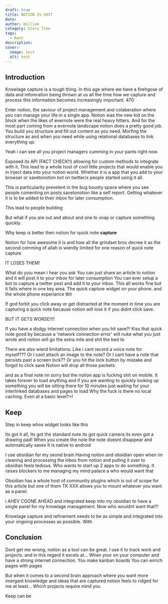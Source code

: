 ```yaml
---
draft: true
title: NOTION IS SHIT
date: 
author: William
category: Story Time
tags:
  - Rant
description: 
cover:
  image: test
  alt: test
---
```


## Introduction

Knowlage capture is a tough thing. In this age where we have a firehgose of data and infomration being thrown at us all the time how we capture and process this information becomes increasingly important. 470

Enter notion, the saviour of project management and colaberation where you can manage your life in a single app. 
Notion was the new kid on the block when the likes of evernote were the real heavy hitters. 
And for the most part coming from a evernote landscape notion does a pretty good job.
You build you structure and fill out content as you need. Morfing the structure as and when you need while using relational databases to link everything up.

Yeah i can see all you project managers cumming in your pants right now.

Exposed its API (FACT CHECK!!) allowing for custom methods to integrate with it.
This lead to a whole host of cool little projects that would enable you in inject data into your notion world. Whether it is a app that you add to your browser or savetonotion bot on twitter/x people started using it all.

This is particularity prevelent in the bug bounty space where you see people comenting on posts savetonotion like a self report. Getting whatever it is to be added to their inbox for later consumption.

This lead to people building

But what if you are out and about and one to snap or capture something quickly.

Why keep is better then notion for quick note **capture**






Notion for how awesome it is 
and how all the grindset bros decree it as the second comming of allah is wierdly limited for one reason of quick note capture 

IT LOSES THEM!


What do yoiu mean i hear you ask 
You can just share an article to notion and it will post it to your inbox for later consumption 
You can ever setup a bot to capture a twitter post and add it to your inbox.
This all works fine but it fails where in one key area. The quick capture widget on your phone. and the whole phone experiance tbh

<TK Insert image of phone widget/>

If god forbit you click away or get distracted at the moment in time you are capturing a quick note because notion will  lose it if you didnt click save.

BUT IT GETS WORSE!!!!

If you have a dodgy internet connection when you hit save?! Kiss that quick note good by because a 'network connection error' will nuke what you just wrote and notion will go the extra mile and shit the bed to





There are also wierd limitations. Like i cant record a voice note for myself???
Or i cant attach an image to the note?
 Or I cant have a note that persists past a screen lock?? 
Or you hit the lock button by mistake and forgot to click save Notion will drop all those packets


and as a final note im sorry but the notion app is fucking shit on mobile. It takes forever to load anything and if you are wanting to quickly looking up something you will be sitting there for 10 minutes just waiting for your interlinked databases and pages to load 
Why the fuck is there no local caching. Even at a basic level?>!



## Keep

Step in keep whos widget looks like this

<TK Insert image/>


Its got it all, Its got the standard note its got quick camera its even got a drawing pad!
When you create the note the note doesnt disappear and automatically saves
It is native to android 





I use obsidian for my seond brain
Having notion and obsidian open when im cleaning and processing the inbox from notion and pulling it over to obsidian feels tedious. Who wants to start up 2 apps to do something. It raises blockers to me managing my mind palace a who would want that


Obsidian has a whole host of community plugins which is out of scope for this article but one of them TK XXX allows you to mount whatever you want as a panel.

i AHEV CGONE AHEAD and integrated keep into my obsidian to have a single panel for my knowlage management. Now who wouldnt want that?! 



Knowlage capture and refinement needs to be as simple and integrated into your ongoing processes as possible. With 





## Conclusion

Dont get me wrong, notion as a tool can be great. I use it to track work and projects. and in this regard it excels at...
When your on your computer and have a strong internet connection.
You make kanban boards 
You can enrich pages with pages

But when it comes to a second brain approach
where you want more imergant knowledge and ideas that are captured notion feels to ridged for me at least... Which projects require mind you 

Keep can be